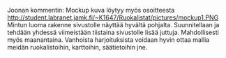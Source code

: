 Joonan kommentin:
Mockup kuva löytyy myös osoitteesta http://student.labranet.jamk.fi/~K1647/Ruokalistat/pictures/mockup1.PNG  
Mintun luoma rakenne sivustolle näyttää hyvältä pohjalta. Suunnitellaan ja tehdään yhdessä viimeistään tiistaina sivustolle lisää juttuja.
Mahdollisesti myös maanantaina. Vanhoista harjoituksista voidaan hyvin ottaa mallia meidän ruokalistoihin, karttoihin, säätietoihin jne.





